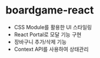 # boardgame-react

* CSS Module를 활용한 UI 스타일링
* React Portal로 모달 기능 구현
* 장바구니 추가/삭제 기능
* Context API를 사용하여 상태관리
